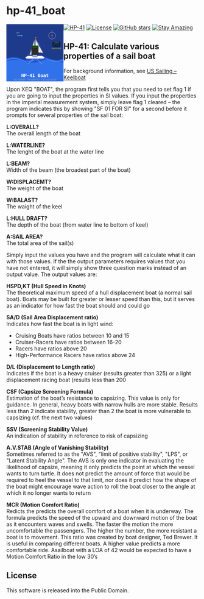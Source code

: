 # hp-41_boat

<img src="img/hp41_boat_logo.svg" align="left" width="150" height="150">

[![HP-41](https://img.shields.io/badge/HP--41-Calculator-orange)](https://en.wikipedia.org/wiki/HP-41C)
[![License](https://img.shields.io/badge/License-Public%20Domain-brightgreen.svg)](https://unlicense.org/)
[![GitHub stars](https://img.shields.io/github/stars/isene/hp-41_boat.svg)](https://github.com/isene/hp-41_boat/stargazers)
[![Stay Amazing](https://img.shields.io/badge/Stay-Amazing-blue.svg)](https://isene.org)

## HP-41: Calculate various properties of a sail boat

For background information, see [US Sailing – Keelboat](http://www.sailingusa.info/design_winds.htm)

Upon XEQ "BOAT", the program first tells you that you need to set flag 1 if you are going to input the properties in SI values. If you input the properties in the imperial measurement system, simply leave flag 1 cleared – the program indicates this by showing "SF 01 FOR SI" for a second before it prompts for several properties of the sail boat:

**L:OVERALL?**<br>
The overall length of the boat

**L:WATERLINE?**<br>
The lenght of the boat at the water line

**L:BEAM?**<br>
Width of the beam (the broadest part of the boat)

**W:DISPLACEMT?**<br>
The weight of the boat

**W:BALAST?**<br>
The waight of the keel

**L:HULL DRAFT?**<br>
The depth of the boat (from water line to bottom of keel)

**A:SAIL AREA?**<br>
The total area of the sail(s)

Simply input the values you have and the program will calculate what it can with those values. If the the output parameters requires values that you have not entered, it will simply show three question marks instead of an output value. The output values are:

**HSPD,KT (Hull Speed in Knots)**<br>
The theoretical maximum speed of a hull displacement boat (a normal sail boat). Boats may be built for greater or lesser speed than this, but it serves as an indicator for how fast the boat should and could go

**SA/D (Sail Area Displacement ratio)**<br>
Indicates how fast the boat is in light wind:
* Cruising Boats have ratios between 10 and 15
* Cruiser-Racers have ratios between 16-20
* Racers have ratios above 20
* High-Performance Racers have ratios above 24

**D/L (Displacement to Length ratio)**<br>
Indicates if the boat is a heavy cruiser (results greater than 325) or a light displacement racing boat (results less than 200

**CSF (Capsize Screening Formula)**<br>
Estimation of the boat’s resistance to capsizing. This value is only for guidance. In general, heavy boats with narrow hulls are more stable. Results less than 2 indicate stability, greater than 2 the boat is more vulnerable to capsizing (cf. the next two values)

**SSV (Screening Stability Value)**<br>
An indication of stability in reference to risk of capsizing

**A.V.STAB (Angle of Vanishing Stability)**<br>
Sometimes referred to as the "AVS", "limit of positive stability", "LPS", or "Latent Stability Angle". The AVS is only one indicator in evaluating the likelihood of capsize, meaning it only predicts the point at which the vessel wants to turn turtle. It does not predict the amount of force that would be required to heel the vessel to that limit, nor does it predict how the shape of the boat might encourage wave action to roll the boat closer to the angle at which it no longer wants to return

**MCR (Motion Comfort Ratio)**<br>
Redicts the predicts the overall comfort of a boat when it is underway. The formula predicts the speed of the upward and downward motion of the boat as it encounters waves and swells. The faster the motion the more uncomfortable the passengers. The higher the number, the more resistant a boat is to movement. This ratio was created by boat designer, Ted Brewer. It is useful in comparing different boats. A higher value predicts a more comfortable ride. Asailboat with a LOA of 42 would be expected to have a Motion Comfort Ratio in the low 30’s

## License
This software is released into the Public Domain.
